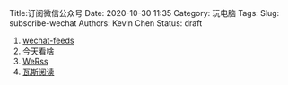 Title:订阅微信公众号
Date: 2020-10-30 11:35
Category: 玩电脑
Tags:
Slug: subscribe-wechat
Authors: Kevin Chen
Status: draft





1. [wechat-feeds](https://wechat.privacyhide.com/)
2. [今天看啥](http://www.jintiankansha.me/)
3. [WeRss](https://werss.app/)
4. [瓦斯阅读](https://qnmlgb.tech/)

